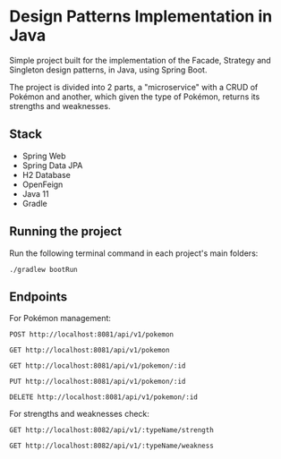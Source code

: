# Design Patterns Implementation in Java

Simple project built for the implementation of the Facade, Strategy and Singleton design patterns, in Java, using Spring Boot.

The project is divided into 2 parts, a "microservice" with a CRUD of Pokémon and another, which given the type of Pokémon, returns its strengths and weaknesses.

## Stack

- Spring Web
- Spring Data JPA
- H2 Database
- OpenFeign
- Java 11
- Gradle

## Running the project

Run the following terminal command in each project's main folders:

```shell script
./gradlew bootRun
```

## Endpoints

For Pokémon management:

```
POST http://localhost:8081/api/v1/pokemon
```

```
GET http://localhost:8081/api/v1/pokemon
```

```
GET http://localhost:8081/api/v1/pokemon/:id
```

```
PUT http://localhost:8081/api/v1/pokemon/:id
```

```
DELETE http://localhost:8081/api/v1/pokemon/:id
```

For strengths and weaknesses check:

```
GET http://localhost:8082/api/v1/:typeName/strength
```

```
GET http://localhost:8082/api/v1/:typeName/weakness
```